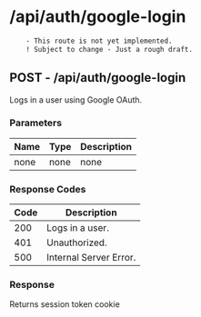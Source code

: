 # /api/auth/google-login

```diff
    - This route is not yet implemented.
    ! Subject to change - Just a rough draft.
```

## POST - /api/auth/google-login

Logs in a user using Google OAuth.

### Parameters

| Name | Type | Description |
|------|------|-------------|
| none | none | none        |

### Response Codes

| Code | Description            |
|------|------------------------|
| 200  | Logs in a user.        |
| 401  | Unauthorized.          |
| 500  | Internal Server Error. |

### Response

Returns session token cookie